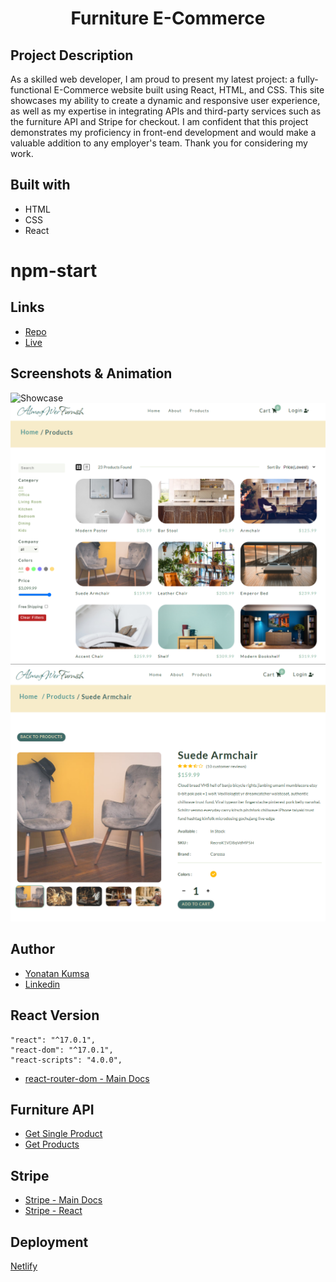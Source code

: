 <h1 align="center">Furniture E-Commerce</h1>

## Project Description

As a skilled web developer, I am proud to present my latest project: a fully-functional E-Commerce website built using React, HTML, and CSS. This site showcases my ability to create a dynamic and responsive user experience, as well as my expertise in integrating APIs and third-party services such as the furniture API and Stripe for checkout. I am confident that this project demonstrates my proficiency in front-end development and would make a valuable addition to any employer's team. Thank you for considering my work.
## Built with

- HTML
- CSS
- React

# npm-start


## Links

- [Repo](https://github.com/yonatankumsa/furniture-e-commerce "Furniture E-commerce Repo")
- [Live](https://almogwer-furniture-ecommerce.netlify.app/ "Live View")


## Screenshots & Animation

![](img/Animation.gif "Showcase")
![](img/Capture.PNG "Products Page")
![](img/Capture2.PNG "Single Product Page")

## Author

- [Yonatan Kumsa](https://github.com/almogwer)
- [Linkedin](https://www.linkedin.com/in/yonatan-kumsa/)

## React Version

```
"react": "^17.0.1",
"react-dom": "^17.0.1",
"react-scripts": "4.0.0",
```

- [react-router-dom - Main Docs](https://reactrouter.com/web/guides/quick-start)

## Furniture API

- [Get Single Product](https://course-api.com/react-store-single-product?id=)
- [Get Products](https://course-api.com/react-store-products)

## Stripe

- [Stripe - Main Docs](https://stripe.com/docs/payments?payments=popular)
- [Stripe - React ](https://stripe.com/docs/stripe-js/react)

## Deployment

[Netlify](https://www.netlify.com/)



